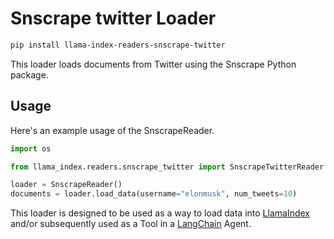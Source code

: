 # Snscrape twitter Loader

```bash
pip install llama-index-readers-snscrape-twitter
```

This loader loads documents from Twitter using the Snscrape Python package.

## Usage

Here's an example usage of the SnscrapeReader.

```python
import os

from llama_index.readers.snscrape_twitter import SnscrapeTwitterReader

loader = SnscrapeReader()
documents = loader.load_data(username="elonmusk", num_tweets=10)
```

This loader is designed to be used as a way to load data into [LlamaIndex](https://github.com/run-llama/llama_index/tree/main/llama_index) and/or subsequently used as a Tool in a [LangChain](https://github.com/hwchase17/langchain) Agent.
